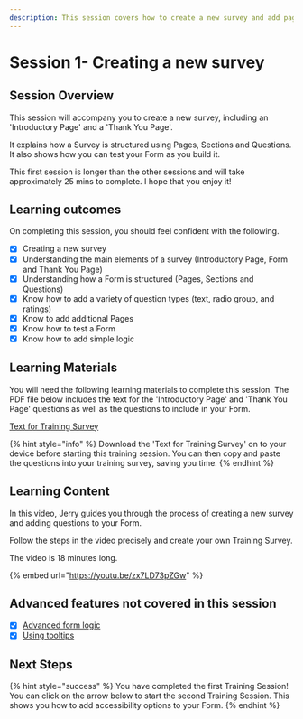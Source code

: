 ```yaml
---
description: This session covers how to create a new survey and add pages and questions
---
```


# Session 1- Creating a new survey

## Session Overview

This session will accompany you to create a new survey, including an 'Introductory Page' and a 'Thank You Page'. &#x20;

It explains how a Survey is structured using Pages, Sections and Questions. It also shows how you can test your Form as you build it.

This first session is longer than the other sessions and will take approximately 25 mins to complete. I hope that you enjoy it!

## Learning outcomes

On completing this session, you should feel confident with the following.

* [x] Creating a new survey
* [x] Understanding the main elements of a survey (Introductory Page, Form and Thank You Page)
* [x] Understanding how a Form is structured (Pages, Sections and Questions)
* [x] Know how to add a variety of question types (text, radio group, and ratings)
* [x] Know to add additional Pages
* [x] Know how to test a Form
* [x] Know how to add simple logic

## Learning Materials

You will need the following learning materials to complete this session. The PDF file below includes the text for the 'Introductory Page' and 'Thank You Page' questions as well as the questions to include in your Form. &#x20;

[Text for Training Survey](https://drive.google.com/file/d/1IgSwJIfl8nkrVgiSqi5EIKhhtknTviN-/view?usp=sharing)

{% hint style="info" %}
Download the 'Text for Training Survey' on to your device before starting this training session. You can then copy and paste the questions into your training survey, saving you time.
{% endhint %}

## Learning Content

In this video, Jerry guides you through the process of creating a new survey and adding questions to your Form.

Follow the steps in the video precisely and create your own Training Survey.

The video is 18 minutes long.

{% embed url="https://youtu.be/zx7LD73pZGw" %}

## Advanced features not covered in this session

* [x] [Advanced form logic](../guidance-notes/survey-app/form-editor/advanced-form-logic.md)
* [x] [Using tooltips](../guidance-notes/survey-app/form-editor/using-tooltips.md)

## Next Steps

{% hint style="success" %}
You have completed the first Training Session! You can click on the arrow below to start the second Training Session. This shows you how to add accessibility options to your Form.
{% endhint %}
